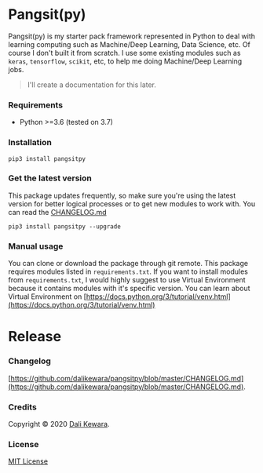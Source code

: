 # Pangsit(py)

Pangsit(py) is my starter pack framework represented in Python to deal with learning computing such as Machine/Deep Learning,
Data Science, etc. Of course I don't built it from scratch. I use some existing modules such as `keras`, 
`tensorflow`, `scikit`, etc, to help me doing Machine/Deep Learning jobs.

> I'll create a documentation for this later.

### Requirements

- Python >=3.6 (tested on 3.7)

### Installation

```shell script
pip3 install pangsitpy
```

### Get the latest version

This package updates frequently, so make sure you're using the latest version
for better logical processes or to get new modules to work with.
You can read the
[CHANGELOG.md](https://github.com/dalikewara/pangsitpy/blob/master/CHANGELOG.md)

```shell script
pip3 install pangsitpy --upgrade
```

### Manual usage

You can clone or download the package through git remote. This package requires modules listed in `requirements.txt`.
If you want to install modules from `requirements.txt`, I would highly suggest to use
Virtual Environment because it contains modules with it's specific version. You can learn about Virtual Environment on 
[https://docs.python.org/3/tutorial/venv.html](https://docs.python.org/3/tutorial/venv.html)

# Release

### Changelog
[https://github.com/dalikewara/pangsitpy/blob/master/CHANGELOG.md](https://github.com/dalikewara/pangsitpy/blob/master/CHANGELOG.md).

### Credits
Copyright &copy; 2020 [Dali Kewara](https://www.dalikewara.com).

### License
[MIT License](https://github.com/dalikewara/pangsitpy/blob/master/LICENSE)
